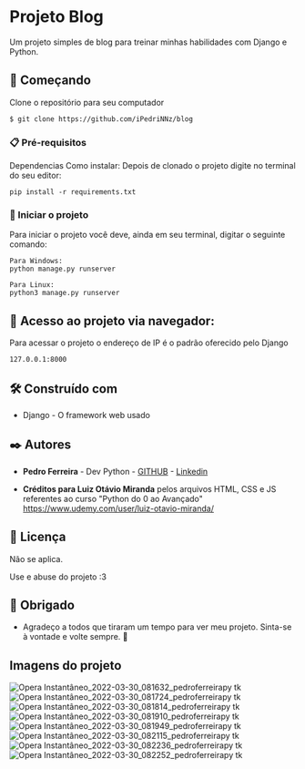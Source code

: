 # Projeto Blog

Um projeto simples de blog para treinar minhas habilidades com Django e Python.

## 🚀 Começando

Clone o repositório para seu computador

```
$ git clone https://github.com/iPedriNNz/blog
```

### 📋 Pré-requisitos

Dependencias
Como instalar:
Depois de clonado o projeto digite no terminal do seu editor:

```
pip install -r requirements.txt
```

### 🔧 Iniciar o projeto
Para iniciar o projeto você deve, ainda em seu terminal, digitar o seguinte comando:
```
Para Windows:
python manage.py runserver
```
```
Para Linux:
python3 manage.py runserver
```

## 📢 Acesso ao projeto via navegador:
Para acessar o projeto o endereço de IP é o padrão oferecido pelo Django

```
127.0.0.1:8000
```

## 🛠️ Construído com

* Django - O framework web usado

## ✒️ Autores

* **Pedro Ferreira** - Dev Python - [GITHUB](https://github.com/iPedriNNz) - [Linkedin](https://www.linkedin.com/in/pedroferreiradev/)

* **Créditos para Luiz Otávio Miranda** pelos arquivos HTML, CSS e JS referentes  ao curso "Python do 0 ao Avançado" https://www.udemy.com/user/luiz-otavio-miranda/

## 📄 Licença

Não se aplica.

Use e abuse do projeto :3

## 🎁 Obrigado

* Agradeço a todos que tiraram um tempo para ver meu projeto. Sinta-se à vontade e volte sempre. 🍺 

##  Imagens do projeto
![Opera Instantâneo_2022-03-30_081632_pedroferreirapy tk](https://user-images.githubusercontent.com/82386291/160827724-6882727c-2f52-4b93-82a4-a79d703fe155.png)
![Opera Instantâneo_2022-03-30_081724_pedroferreirapy tk](https://user-images.githubusercontent.com/82386291/160827796-5033b4f6-952d-42d6-99d8-6480568bf5e9.png)
![Opera Instantâneo_2022-03-30_081814_pedroferreirapy tk](https://user-images.githubusercontent.com/82386291/160827809-1b883ae4-60a4-4685-85e1-1eb57d47cf69.png)
![Opera Instantâneo_2022-03-30_081910_pedroferreirapy tk](https://user-images.githubusercontent.com/82386291/160827813-6e871af0-225b-4c07-84be-287a4232149a.png)
![Opera Instantâneo_2022-03-30_081949_pedroferreirapy tk](https://user-images.githubusercontent.com/82386291/160827817-fb266740-8121-4d0a-9d8f-d2263eb1ff3a.png)
![Opera Instantâneo_2022-03-30_082115_pedroferreirapy tk](https://user-images.githubusercontent.com/82386291/160827822-c72618e9-92e3-4c01-af23-0133e60c4e4a.png)
![Opera Instantâneo_2022-03-30_082236_pedroferreirapy tk](https://user-images.githubusercontent.com/82386291/160827824-83ffbd67-a205-4d86-8b15-6ea073089c4b.png)
![Opera Instantâneo_2022-03-30_082252_pedroferreirapy tk](https://user-images.githubusercontent.com/82386291/160827825-9b59dc0d-b21e-48ea-82ad-86c3a2256e22.png)

